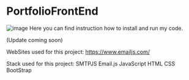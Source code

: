 # PortfolioFrontEnd
![image](https://github.com/pstaron/PortfolioFrontEnd/assets/25846311/f3571698-f7a1-4f77-ae83-a61fb6f6462b)
Here you can find instruction how to install and run my code.

(Update coming soon)


WebSites used for this project: 
https://www.emailjs.com/


Stack used for this project:
SMTPJS
Email.js
JavaScript
HTML
CSS
BootStrap
